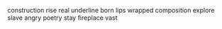 construction rise real underline born lips wrapped composition explore slave angry poetry stay fireplace vast
